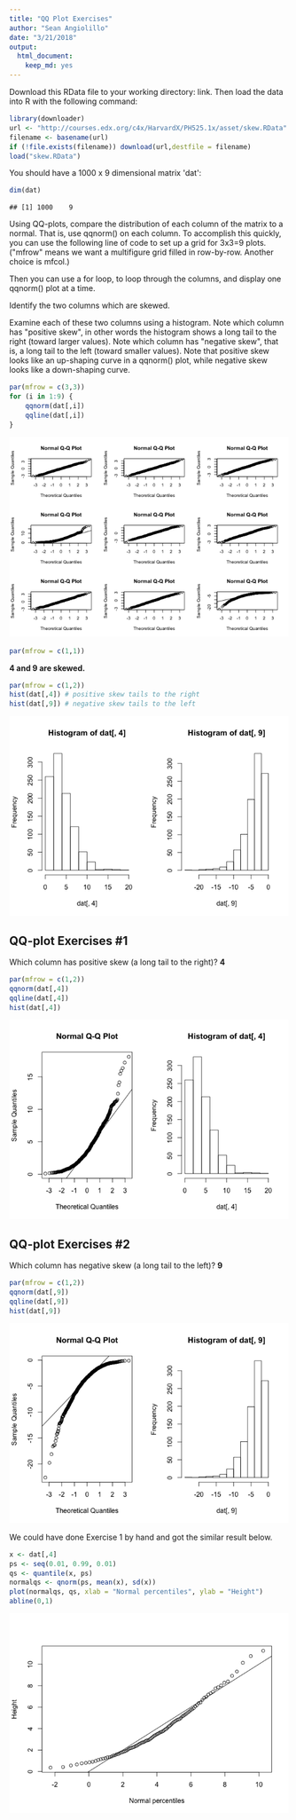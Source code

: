 ```yaml
---
title: "QQ Plot Exercises"
author: "Sean Angiolillo"
date: "3/21/2018"
output: 
  html_document: 
    keep_md: yes
---
```




Download this RData file to your working directory: link. Then load the data into R with the following command:


```r
library(downloader) 
url <- "http://courses.edx.org/c4x/HarvardX/PH525.1x/asset/skew.RData"
filename <- basename(url)
if (!file.exists(filename)) download(url,destfile = filename)
load("skew.RData")
```

You should have a 1000 x 9 dimensional matrix 'dat':


```r
dim(dat)
```

```
## [1] 1000    9
```

Using QQ-plots, compare the distribution of each column of the matrix to a normal. That is, use qqnorm() on each column. To accomplish this quickly, you can use the following line of code to set up a grid for 3x3=9 plots. ("mfrow" means we want a multifigure grid filled in row-by-row. Another choice is mfcol.)

Then you can use a for loop, to loop through the columns, and display one qqnorm() plot at a time. 

Identify the two columns which are skewed.

Examine each of these two columns using a histogram. Note which column has "positive skew", in other words the histogram shows a long tail to the right (toward larger values). Note which column has "negative skew", that is, a long tail to the left (toward smaller values). Note that positive skew looks like an up-shaping curve in a qqnorm() plot, while negative skew looks like a down-shaping curve.


```r
par(mfrow = c(3,3))
for (i in 1:9) {
    qqnorm(dat[,i])
    qqline(dat[,i])
}
```

![](qq_plot_exercises_files/figure-html/unnamed-chunk-3-1.png)<!-- -->

```r
par(mfrow = c(1,1))
```

**4 and 9 are skewed.**


```r
par(mfrow = c(1,2))
hist(dat[,4]) # positive skew tails to the right
hist(dat[,9]) # negative skew tails to the left
```

![](qq_plot_exercises_files/figure-html/unnamed-chunk-4-1.png)<!-- -->

## QQ-plot Exercises #1

Which column has positive skew (a long tail to the right)? **4**


```r
par(mfrow = c(1,2))
qqnorm(dat[,4])
qqline(dat[,4])
hist(dat[,4]) 
```

![](qq_plot_exercises_files/figure-html/unnamed-chunk-5-1.png)<!-- -->

## QQ-plot Exercises #2

Which column has negative skew (a long tail to the left)? **9**


```r
par(mfrow = c(1,2))
qqnorm(dat[,9])
qqline(dat[,9])
hist(dat[,9]) 
```

![](qq_plot_exercises_files/figure-html/unnamed-chunk-6-1.png)<!-- -->

We could have done Exercise 1 by hand and got the similar result below.


```r
x <- dat[,4]
ps <- seq(0.01, 0.99, 0.01)
qs <- quantile(x, ps)
normalqs <- qnorm(ps, mean(x), sd(x))
plot(normalqs, qs, xlab = "Normal percentiles", ylab = "Height")
abline(0,1)
```

![](qq_plot_exercises_files/figure-html/unnamed-chunk-7-1.png)<!-- -->
